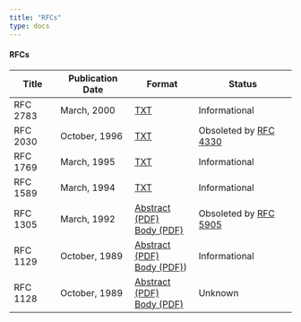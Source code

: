 ```yaml
---
title: "RFCs"
type: docs
---
```


#### RFCs

| Title | Publication Date | Format | Status |
| ----- | ----- | ----- | ----- |
| RFC 2783 | March, 2000 | [TXT](/reflib/rfc/rfc2783.txt) | Informational |
| RFC 2030 | October, 1996 | [TXT](/reflib/rfc/rfc2030.txt) | Obsoleted by [RFC 4330](https://www.rfc-editor.org/rfc/rfc4330.html) |
| RFC 1769 | March, 1995 | [TXT](/reflib/rfc/rfc1769.txt) | Informational |
| RFC 1589 | March, 1994 | [TXT](/reflib/rfc/rfc1589.txt) | Informational |
| RFC 1305 | March, 1992 | [Abstract (PDF)](/reflib/rfc/rfc1305/rfc1305a.pdf)<br> [Body (PDF)](/reflib/rfc/rfc1305/rfc1305b.pdf) | Obsoleted by [RFC 5905](https://www.rfc-editor.org/rfc/rfc5905.html) |
| RFC 1129 | October, 1989 | [Abstract (PDF)](/reflib/rfc/rfc1129/rfc1129a.pdf)<br> [Body (PDF)](/reflib/rfc/rfc1129/rfc1129b.pdf)) | Informational |
| RFC 1128 | October, 1989 | [Abstract (PDF)](/reflib/rfc/rfc1128/rfc1128a.pdf)<br> [Body (PDF)](/reflib/rfc/rfc1128/rfc1128b.pdf) | Unknown |